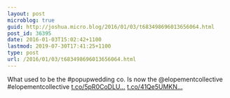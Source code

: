 ```yaml
---
layout: post
microblog: true
guid: http://joshua.micro.blog/2016/01/03/t683498696013656064.html
post_id: 36395
date: 2016-01-03T15:02:42+1100
lastmod: 2019-07-30T17:41:25+1100
type: post
url: /2016/01/03/t683498696013656064.html
---
```

What used to be the #popupwedding co. Is now the @elopementcollective #elopementcollective [t.co/5pR0CoDLU...](https://t.co/5pR0CoDLUg) [t.co/41Qe5UMKN...](https://t.co/41Qe5UMKNG)
